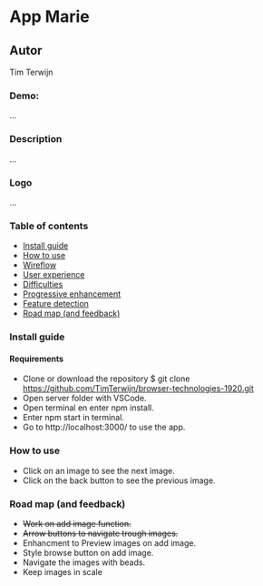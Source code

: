 # App Marie

## Autor
Tim Terwijn

### Demo:
...

### Description
...

### Logo
...

### Table of contents
* [Install guide](#install-guide)  
* [How to use](#how-to-use)  
* [Wireflow](#wireflow)  
* [User experience](#user-experience)  
* [Difficulties](#difficulties)  
* [Progressive enhancement](#progressive-enhancement)  
* [Feature detection](#feature-detection)  
* [Road map (and feedback)](#Road-map-(and-feedback))  

### Install guide
#### Requirements
* Clone or download the repository $ git clone https://github.com/TimTerwijn/browser-technologies-1920.git  
* Open server folder with VSCode.  
* Open terminal en enter npm install.  
* Enter npm start in terminal.  
* Go to http://localhost:3000/ to use the app.  

### How to use
* Click on an image to see the next image.  
* Click on the back button to see the previous image.  

### Road map (and feedback)
* ~~Work on add image function.~~
* ~~Arrow buttons to navigate trough images.~~
* Enhancment to Preview images on add image.
* Style browse button on add image.
* Navigate the images with beads.
* Keep images in scale
